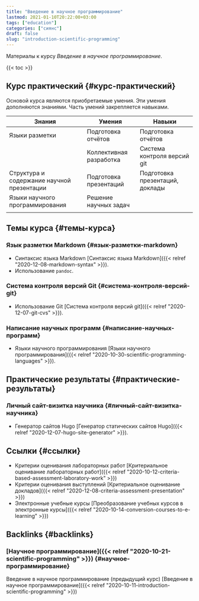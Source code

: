 ```yaml
---
title: "Введение в научное программирование"
lastmod: 2021-01-10T20:22:00+03:00
tags: ["education"]
categories: ["сиянс"]
draft: false
slug: "introduction-scientific-programming"
---
```


Материалы к курсу _Введение в научное программирование_.

<!--more-->

{{< toc >}}


## Курс практический {#курс-практический}

Основой курса являются приобретаемые умения. Эти умения дополняются
знаниями. Часть умений закрепляется навыками.

| Знания                                     | Умения                  | Навыки                          |
|--------------------------------------------|-------------------------|---------------------------------|
| Языки разметки                             | Подготовка отчётов      | Подготовка отчётов              |
|                                            | Коллективная разработка | Система контроля версий git     |
| Структура и содержание научной презентации | Подготовка презентаций  | Подготовка презентаций, доклады |
| Языки научного программирования            | Решение научных задач   |                                 |
|                                            |                         |                                 |


## Темы курса {#темы-курса}


### Язык разметки Markdown {#язык-разметки-markdown}

-   Синтаксис языка Markdown [Синтаксис языка Markdown]({{< relref "2020-12-08-markdown-syntax" >}}).
-   Использование `pandoc`.


### Система контроля версий Git {#система-контроля-версий-git}

-   Использование Git [Система контроля версий git]({{< relref "2020-12-07-git-cvs" >}}).


### Написание научных программ {#написание-научных-программ}

-   Языки научного программирования [Языки научного программирования]({{< relref "2020-10-30-scientific-programming-languages" >}}).


## Практические результаты {#практические-результаты}


### Личный сайт-визитка научника {#личный-сайт-визитка-научника}

-   Генератор сайтов Hugo [Генератор статических сайтов Hugo]({{< relref "2020-12-07-hugo-site-generator" >}}).


## Ссылки {#ссылки}

-   Критерии оценивания лабораторных работ [Критериальное оценивание лабораторных работ]({{< relref "2020-10-12-criteria-based-assessment-laboratory-work" >}})
-   Критерии оценивания выступлений [Критериальное оценивание докладов]({{< relref "2020-12-08-criteria-assessment-presentation" >}})
-   Электронные учебные курсы [Преобразование учебных курсов в электронные курсы]({{< relref "2020-10-14-conversion-courses-to-e-learning" >}})


## Backlinks {#backlinks}


### [Научное программирование]({{< relref "2020-10-21-scientific-programming" >}}) {#научное-программирование}

Введение в научное программирование (предыдущий курс) [Введение в научное программирование]({{< relref "2020-10-11-introduction-scientific-programming" >}})
